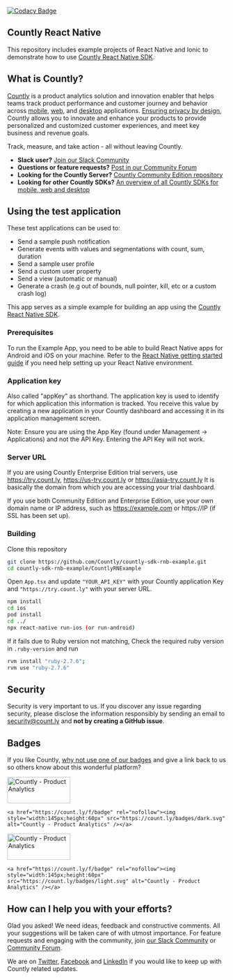 [![Codacy Badge](https://app.codacy.com/project/badge/Grade/5632f066ad7646a7beec7f3b50000ee1)](https://www.codacy.com/gh/Countly/countly-sdk-cordova-example/dashboard?utm_source=github.com&amp;utm_medium=referral&amp;utm_content=Countly/countly-sdk-cordova-example&amp;utm_campaign=Badge_Grade)

## Countly React Native

This repository includes example projects of React Native and Ionic to demonstrate how to use [Countly React Native SDK](https://github.com/Countly/countly-sdk-react-native-bridge).

## What is Countly?
[Countly](https://count.ly) is a product analytics solution and innovation enabler that helps teams track product performance and customer journey and behavior across [mobile](https://count.ly/mobile-analytics), [web](http://count.ly/web-analytics),
and [desktop](https://count.ly/desktop-analytics) applications. [Ensuring privacy by design](https://count.ly/privacy-by-design), Countly allows you to innovate and enhance your products to provide personalized and customized customer experiences, and meet key business and revenue goals.

Track, measure, and take action - all without leaving Countly.

* **Slack user?** [Join our Slack Community](https://slack.count.ly)
* **Questions or feature requests?** [Post in our Community Forum](https://support.count.ly/hc/en-us/community/topics)
* **Looking for the Countly Server?** [Countly Community Edition repository](https://github.com/Countly/countly-server)
* **Looking for other Countly SDKs?** [An overview of all Countly SDKs for mobile, web and desktop](https://support.count.ly/hc/en-us/articles/360037236571-Downloading-and-Installing-SDKs#officially-supported-sdks)

## Using the test application

These test applications can be used to:

* Send a sample push notification
* Generate events with values and segmentations with count, sum, duration
* Send a sample user profile
* Send a custom user property
* Send a view (automatic or manual)
* Generate a crash (e.g out of bounds, null pointer, kill, etc or a custom crash log)

This app serves as a simple example for building an app using the [Countly React Native SDK](https://github.com/Countly/countly-sdk-react-native-bridge).

### Prerequisites
To run the Example App, you need to be able to build React Native apps for Android and iOS on your machine.
Refer to the [React Native getting started guide](https://reactnative.dev/docs/0.61/enviroment-setup) if you need help setting up your React Native environment.

### Application key
Also called "appKey" as shorthand. The application key is used to identify for which application this information is tracked. You receive this value by creating a new application in your Countly dashboard and accessing it in its application management screen.

Note: Ensure you are using the App Key (found under Management -> Applications) and not the API Key. Entering the API Key will not work.

### Server URL
If you are using Countly Enterprise Edition trial servers, use https://try.count.ly, https://us-try.count.ly or https://asia-try.count.ly It is basically the domain from which you are accessing your trial dashboard.

If you use both Community Edition and Enterprise Edition, use your own domain name or IP address, such as https://example.com or https://IP (if SSL has been set up).

### Building
Clone this repository

```sh
git clone https://github.com/Countly/countly-sdk-rnb-example.git
cd countly-sdk-rnb-example/CountlyRNExample
```
Open `App.tsx` and update `"YOUR_API_KEY"` with your Countly application Key and `"https://try.count.ly"` with your server URL.
```sh
npm install
cd ios
pod install
cd ../
npx react-native run-ios (or run-android)
```

If it fails due to Ruby version not matching,
Check the required ruby version in `.ruby-version` and run
```sh
rvm install "ruby-2.7.6";
rvm use "ruby-2.7.6"
```

## Security
Security is very important to us. If you discover any issue regarding security, please disclose the information responsibly by sending an email to security@count.ly and **not by creating a GitHub issue**.

## Badges
If you like Countly, [why not use one of our badges](https://count.ly/brand-assets) and give a link back to us so others know about this wonderful platform?

<a href="https://count.ly/f/badge" rel="nofollow"><img style="width:145px;height:60px" src="https://count.ly/badges/dark.svg?v2" alt="Countly - Product Analytics" /></a>

```JS
<a href="https://count.ly/f/badge" rel="nofollow"><img style="width:145px;height:60px" src="https://count.ly/badges/dark.svg" alt="Countly - Product Analytics" /></a>
```

<a href="https://count.ly/f/badge" rel="nofollow"><img style="width:145px;height:60px" src="https://count.ly/badges/light.svg?v2" alt="Countly - Product Analytics" /></a>

```JS
<a href="https://count.ly/f/badge" rel="nofollow"><img style="width:145px;height:60px" src="https://count.ly/badges/light.svg" alt="Countly - Product Analytics" /></a>
```

## How can I help you with your efforts?
Glad you asked! We need ideas, feedback and constructive comments. All your suggestions will be taken care of with utmost importance. For feature requests and engaging with the community, join [our Slack Community](https://slack.count.ly) or [Community Forum](https://support.count.ly/hc/en-us/community/topics).

We are on [Twitter](http://twitter.com/gocountly), [Facebook](https://www.facebook.com/Countly) and [LinkedIn](https://www.linkedin.com/company/countly) if you would like to keep up with Countly related updates.